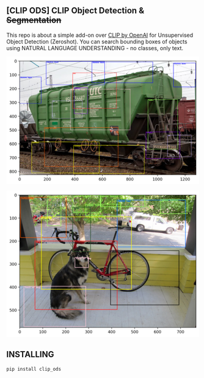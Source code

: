 
## [CLIP ODS] CLIP Object Detection & ~~Segmentation~~

This repo is about a simple add-on over [CLIP by OpenAI](https://openai.com/blog/clip/) for Unsupervised Object Detection (Zeroshot).
You can search bounding boxes of objects using NATURAL LANGUAGE UNDERSTANDING - no classes, only text.

![](./pics/example-rzhd.png)

![](./pics/example-detection.png)



## INSTALLING

```
pip install clip_ods
```
